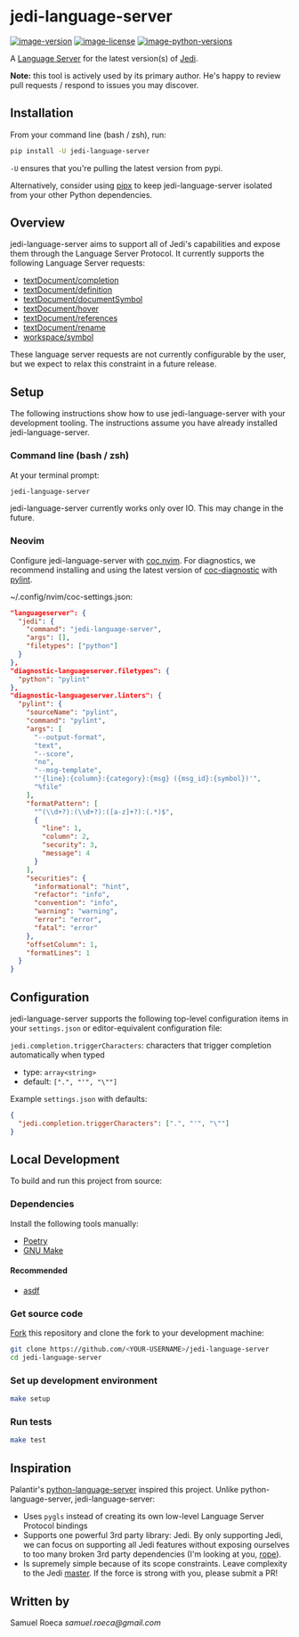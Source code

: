 # jedi-language-server

[![image-version](https://img.shields.io/pypi/v/jedi-language-server.svg)](https://python.org/pypi/jedi-language-server)
[![image-license](https://img.shields.io/pypi/l/jedi-language-server.svg)](https://python.org/pypi/jedi-language-server)
[![image-python-versions](https://img.shields.io/pypi/pyversions/jedi-language-server.svg)](https://python.org/pypi/jedi-language-server)

A [Language Server](https://microsoft.github.io/language-server-protocol/) for the latest version(s) of [Jedi](https://jedi.readthedocs.io/en/latest/).

**Note:** this tool is actively used by its primary author. He's happy to review pull requests / respond to issues you may discover.

## Installation

From your command line (bash / zsh), run:

```bash
pip install -U jedi-language-server
```

`-U` ensures that you're pulling the latest version from pypi.

Alternatively, consider using [pipx](https://github.com/pipxproject/pipx) to keep jedi-language-server isolated from your other Python dependencies.

## Overview

jedi-language-server aims to support all of Jedi's capabilities and expose them through the Language Server Protocol. It currently supports the following Language Server requests:

- [textDocument/completion](https://microsoft.github.io/language-server-protocol/specifications/specification-current/#textDocument_completion)
- [textDocument/definition](https://microsoft.github.io/language-server-protocol/specifications/specification-current/#textDocument_definition)
- [textDocument/documentSymbol](https://microsoft.github.io/language-server-protocol/specifications/specification-current/#textDocument_documentSymbol)
- [textDocument/hover](https://microsoft.github.io/language-server-protocol/specifications/specification-current/#textDocument_hover)
- [textDocument/references](https://microsoft.github.io/language-server-protocol/specifications/specification-current/#textDocument_references)
- [textDocument/rename](https://microsoft.github.io/language-server-protocol/specifications/specification-current/#textDocument_rename)
- [workspace/symbol](https://microsoft.github.io/language-server-protocol/specifications/specification-current/#workspace_symbol)

These language server requests are not currently configurable by the user, but we expect to relax this constraint in a future release.

## Setup

The following instructions show how to use jedi-language-server with your development tooling. The instructions assume you have already installed jedi-language-server.

### Command line (bash / zsh)

At your terminal prompt:

```bash
jedi-language-server
```

jedi-language-server currently works only over IO. This may change in the future.

### Neovim

Configure jedi-language-server with [coc.nvim](https://github.com/neoclide/coc.nvim/wiki/Language-servers#register-custom-language-servers). For diagnostics, we recommend installing and using the latest version of [coc-diagnostic](https://github.com/iamcco/coc-diagnostic) with [pylint](https://github.com/PyCQA/pylint).

~/.config/nvim/coc-settings.json:

```json
"languageserver": {
  "jedi": {
    "command": "jedi-language-server",
    "args": [],
    "filetypes": ["python"]
  }
},
"diagnostic-languageserver.filetypes": {
  "python": "pylint"
},
"diagnostic-languageserver.linters": {
  "pylint": {
    "sourceName": "pylint",
    "command": "pylint",
    "args": [
      "--output-format",
      "text",
      "--score",
      "no",
      "--msg-template",
      "'{line}:{column}:{category}:{msg} ({msg_id}:{symbol})'",
      "%file"
    ],
    "formatPattern": [
      "^(\\d+?):(\\d+?):([a-z]+?):(.*)$",
      {
        "line": 1,
        "column": 2,
        "security": 3,
        "message": 4
      }
    ],
    "securities": {
      "informational": "hint",
      "refactor": "info",
      "convention": "info",
      "warning": "warning",
      "error": "error",
      "fatal": "error"
    },
    "offsetColumn": 1,
    "formatLines": 1
  }
}
```

## Configuration

jedi-language-server supports the following top-level configuration items in your `settings.json` or editor-equivalent configuration file:

`jedi.completion.triggerCharacters`: characters that trigger completion automatically when typed

- type: `array<string>`
- default: `[".", "'", "\""]`

Example `settings.json` with defaults:

```json
{
  "jedi.completion.triggerCharacters": [".", "'", "\""]
}
```

## Local Development

To build and run this project from source:

### Dependencies

Install the following tools manually:

- [Poetry](https://github.com/sdispater/poetry#installation)
- [GNU Make](https://www.gnu.org/software/make/)

#### Recommended

- [asdf](https://github.com/asdf-vm/asdf)

### Get source code

[Fork](https://help.github.com/en/github/getting-started-with-github/fork-a-repo) this repository and clone the fork to your development machine:

```bash
git clone https://github.com/<YOUR-USERNAME>/jedi-language-server
cd jedi-language-server
```

### Set up development environment

```bash
make setup
```

### Run tests

```bash
make test
```

## Inspiration

Palantir's [python-language-server](https://github.com/palantir/python-language-server) inspired this project. Unlike python-language-server, jedi-language-server:

- Uses `pygls` instead of creating its own low-level Language Server Protocol bindings
- Supports one powerful 3rd party library: Jedi. By only supporting Jedi, we can focus on supporting all Jedi features without exposing ourselves to too many broken 3rd party dependencies (I'm looking at you, [rope](https://github.com/python-rope/rope)).
- Is supremely simple because of its scope constraints. Leave complexity to the Jedi [master](https://github.com/davidhalter). If the force is strong with you, please submit a PR!

## Written by

Samuel Roeca _samuel.roeca@gmail.com_
